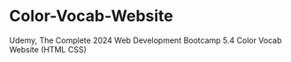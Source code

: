 # Color-Vocab-Website
Udemy, The Complete 2024 Web Development Bootcamp 5.4 Color Vocab Website (HTML CSS)
